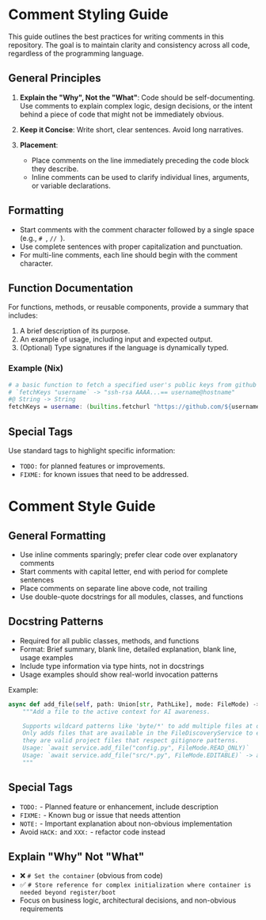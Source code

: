 # Comment Styling Guide

This guide outlines the best practices for writing comments in this repository. The goal is to maintain clarity and consistency across all code, regardless of the programming language.

## General Principles

1. **Explain the "Why", Not the "What"**: Code should be self-documenting. Use comments to explain complex logic, design decisions, or the intent behind a piece of code that might not be immediately obvious.

1. **Keep it Concise**: Write short, clear sentences. Avoid long narratives.

1. **Placement**:

   - Place comments on the line immediately preceding the code block they describe.
   - Inline comments can be used to clarify individual lines, arguments, or variable declarations.

## Formatting

- Start comments with the comment character followed by a single space (e.g., `# `, `// `).
- Use complete sentences with proper capitalization and punctuation.
- For multi-line comments, each line should begin with the comment character.

## Function Documentation

For functions, methods, or reusable components, provide a summary that includes:

1. A brief description of its purpose.
1. An example of usage, including input and expected output.
1. (Optional) Type signatures if the language is dynamically typed.

### Example (Nix)

```nix
# a basic function to fetch a specified user's public keys from github .keys url
# `fetchKeys "username` -> "ssh-rsa AAAA...== username@hostname"
#@ String -> String
fetchKeys = username: (builtins.fetchurl "https://github.com/${username}.keys");
```

## Special Tags

Use standard tags to highlight specific information:

- `TODO:` for planned features or improvements.
- `FIXME:` for known issues that need to be addressed.
# Comment Style Guide

## General Formatting
- Use inline comments sparingly; prefer clear code over explanatory comments
- Start comments with capital letter, end with period for complete sentences
- Place comments on separate line above code, not trailing
- Use double-quote docstrings for all modules, classes, and functions

## Docstring Patterns
- Required for all public classes, methods, and functions
- Format: Brief summary, blank line, detailed explanation, blank line, usage examples
- Include type information via type hints, not in docstrings
- Usage examples should show real-world invocation patterns

Example:
```python
async def add_file(self, path: Union[str, PathLike], mode: FileMode) -> bool:
    """Add a file to the active context for AI awareness.

    Supports wildcard patterns like 'byte/*' to add multiple files at once.
    Only adds files that are available in the FileDiscoveryService to ensure
    they are valid project files that respect gitignore patterns.
    Usage: `await service.add_file("config.py", FileMode.READ_ONLY)`
    Usage: `await service.add_file("src/*.py", FileMode.EDITABLE)` -> adds all Python files
    """
```

## Special Tags
- `TODO:` - Planned feature or enhancement, include description
- `FIXME:` - Known bug or issue that needs attention
- `NOTE:` - Important explanation about non-obvious implementation
- Avoid `HACK:` and `XXX:` - refactor code instead

## Explain "Why" Not "What"
- ❌ `# Set the container` (obvious from code)
- ✅ `# Store reference for complex initialization where container is needed beyond register/boot`
- Focus on business logic, architectural decisions, and non-obvious requirements
